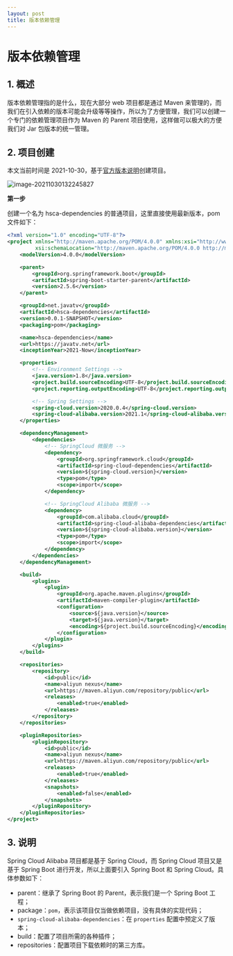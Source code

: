 ```yaml
---
layout: post
title: 版本依赖管理
---
```


# 版本依赖管理
## 1. 概述

版本依赖管理指的是什么，现在大部分 web 项目都是通过 Maven 来管理的，而我们在引入依赖的版本可能会升级等等操作，所以为了方便管理，我们可以创建一个专门的依赖管理项目作为 Maven 的 Parent 项目使用，这样做可以极大的方便我们对 Jar 包版本的统一管理。

## 2. 项目创建

本文当前时间是 2021-10-30，基于[官方版本说明](https://github.com/alibaba/spring-cloud-alibaba/wiki/%E7%89%88%E6%9C%AC%E8%AF%B4%E6%98%8E)创建项目。

![image-20211030132245827](https://cdn.javatv.net/note/20211030132245.png)

**第一步**

创建一个名为 hsca-dependencies 的普通项目，这里直接使用最新版本，pom 文件如下：

```xml
<?xml version="1.0" encoding="UTF-8"?>
<project xmlns="http://maven.apache.org/POM/4.0.0" xmlns:xsi="http://www.w3.org/2001/XMLSchema-instance"
         xsi:schemaLocation="http://maven.apache.org/POM/4.0.0 http://maven.apache.org/xsd/maven-4.0.0.xsd">
    <modelVersion>4.0.0</modelVersion>

    <parent>
        <groupId>org.springframework.boot</groupId>
        <artifactId>spring-boot-starter-parent</artifactId>
        <version>2.5.6</version>
    </parent>

    <groupId>net.javatv</groupId>
    <artifactId>hsca-dependencies</artifactId>
    <version>0.0.1-SNAPSHOT</version>
    <packaging>pom</packaging>

    <name>hsca-dependencies</name>
    <url>https://javatv.net</url>
    <inceptionYear>2021-Now</inceptionYear>

    <properties>
        <!-- Environment Settings -->
        <java.version>1.8</java.version>
        <project.build.sourceEncoding>UTF-8</project.build.sourceEncoding>
        <project.reporting.outputEncoding>UTF-8</project.reporting.outputEncoding>

        <!-- Spring Settings -->
        <spring-cloud.version>2020.0.4</spring-cloud.version>
        <spring-cloud-alibaba.version>2021.1</spring-cloud-alibaba.version>
    </properties>

    <dependencyManagement>
        <dependencies>
            <!-- SpringCloud 微服务 -->
            <dependency>
                <groupId>org.springframework.cloud</groupId>
                <artifactId>spring-cloud-dependencies</artifactId>
                <version>${spring-cloud.version}</version>
                <type>pom</type>
                <scope>import</scope>
            </dependency>

            <!-- SpringCloud Alibaba 微服务 -->
            <dependency>
                <groupId>com.alibaba.cloud</groupId>
                <artifactId>spring-cloud-alibaba-dependencies</artifactId>
                <version>${spring-cloud-alibaba.version}</version>
                <type>pom</type>
                <scope>import</scope>
            </dependency>
        </dependencies>
    </dependencyManagement>

    <build>
        <plugins>
            <plugin>
                <groupId>org.apache.maven.plugins</groupId>
                <artifactId>maven-compiler-plugin</artifactId>
                <configuration>
                    <source>${java.version}</source>
                    <target>${java.version}</target>
                    <encoding>${project.build.sourceEncoding}</encoding>
                </configuration>
            </plugin>
        </plugins>
    </build>

    <repositories>
        <repository>
            <id>public</id>
            <name>aliyun nexus</name>
            <url>https://maven.aliyun.com/repository/public</url>
            <releases>
                <enabled>true</enabled>
            </releases>
        </repository>
    </repositories>

    <pluginRepositories>
        <pluginRepository>
            <id>public</id>
            <name>aliyun nexus</name>
            <url>https://maven.aliyun.com/repository/public</url>
            <releases>
                <enabled>true</enabled>
            </releases>
            <snapshots>
                <enabled>false</enabled>
            </snapshots>
        </pluginRepository>
    </pluginRepositories>
</project>
```

## 3. 说明

Spring Cloud Alibaba 项目都是基于 Spring Cloud，而 Spring Cloud 项目又是基于 Spring Boot 进行开发，所以上面要引入 Spring Boot 和 Spring Cloud。具体参数如下：

- parent：继承了 Spring Boot 的 Parent，表示我们是一个 Spring Boot 工程；
- package：`pom`，表示该项目仅当做依赖项目，没有具体的实现代码；
- `spring-cloud-alibaba-dependencies`：在 `properties` 配置中预定义了版本；
- build：配置了项目所需的各种插件；
- repositories：配置项目下载依赖时的第三方库。

